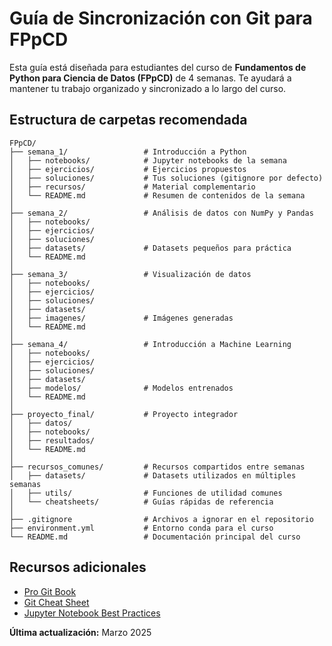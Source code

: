 # Guía de Sincronización con Git para FPpCD

Esta guía está diseñada para estudiantes del curso de **Fundamentos de Python para Ciencia de Datos (FPpCD)** de 4 semanas. Te ayudará a mantener tu trabajo organizado y sincronizado a lo largo del curso.

## Estructura de carpetas recomendada

```
FPpCD/
├── semana_1/                 # Introducción a Python
│   ├── notebooks/            # Jupyter notebooks de la semana
│   ├── ejercicios/           # Ejercicios propuestos
│   ├── soluciones/           # Tus soluciones (gitignore por defecto)
│   ├── recursos/             # Material complementario
│   └── README.md             # Resumen de contenidos de la semana
│
├── semana_2/                 # Análisis de datos con NumPy y Pandas
│   ├── notebooks/
│   ├── ejercicios/
│   ├── soluciones/
│   ├── datasets/             # Datasets pequeños para práctica
│   └── README.md
│
├── semana_3/                 # Visualización de datos
│   ├── notebooks/
│   ├── ejercicios/
│   ├── soluciones/
│   ├── datasets/
│   ├── imagenes/             # Imágenes generadas
│   └── README.md
│
├── semana_4/                 # Introducción a Machine Learning
│   ├── notebooks/
│   ├── ejercicios/
│   ├── soluciones/
│   ├── datasets/
│   ├── modelos/              # Modelos entrenados
│   └── README.md
│
├── proyecto_final/           # Proyecto integrador
│   ├── datos/
│   ├── notebooks/
│   ├── resultados/
│   └── README.md
│
├── recursos_comunes/         # Recursos compartidos entre semanas
│   ├── datasets/             # Datasets utilizados en múltiples semanas
│   ├── utils/                # Funciones de utilidad comunes
│   └── cheatsheets/          # Guías rápidas de referencia
│
├── .gitignore                # Archivos a ignorar en el repositorio
├── environment.yml           # Entorno conda para el curso
└── README.md                 # Documentación principal del curso
```


## Recursos adicionales

- [Pro Git Book](https://git-scm.com/book/es/v2)
- [Git Cheat Sheet](https://education.github.com/git-cheat-sheet-education.pdf)
- [Jupyter Notebook Best Practices](https://jupyter.org/jupyter-book/guide/03_running.html)

**Última actualización:** Marzo 2025
